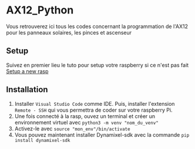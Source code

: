# AX12_Python

Vous retrouverez ici tous les codes concernant la programmation de l'AX12 pour les panneaux solaires, les pinces et ascenseur

## Setup

Suivez en premier lieu le tuto pour setup votre raspberry si ce n'est pas fait [Setup a new rasp](https://www.notion.so/ensim-elec/Setting-up-a-new-rasp-1121a751840546299e4f7144cff6ced2?pvs=4)

## Installation

1. Installer `Visual Studio Code` comme IDE. Puis, installer l'extension `Remote - SSH` qui vous permettra de coder sur votre raspberry Pi.
2. Une fois connecté à la rasp, ouvez un terminal et créer un environnement virtuel avec `python3 -m venv "nom_du_venv"`
3. Activez-le avec `source "mon_env"/bin/activate`
4. Vous pouvez maintenant installer Dynamixel-sdk avec la commande `pip install dynamixel-sdk`
